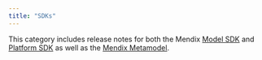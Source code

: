 ```yaml
---
title: "SDKs"
---
```


This category includes release notes for both the Mendix [Model SDK](model-sdk) and [Platform SDK](platform-sdk) as well as the [Mendix Metamodel](metamodel).
